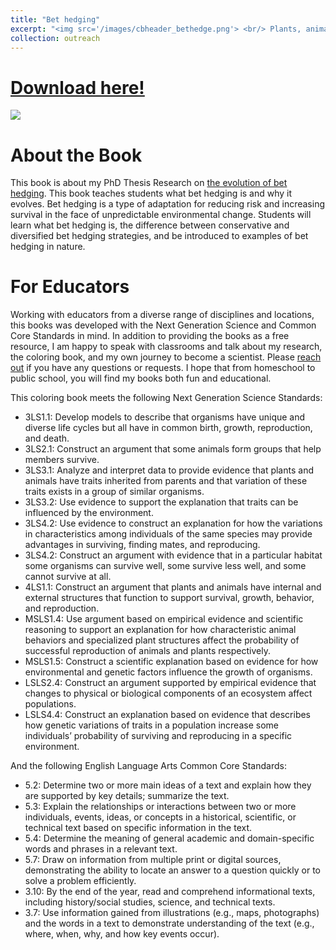```yaml
---
title: "Bet hedging"
excerpt: "<img src='/images/cbheader_bethedge.png'> <br/> Plants, animals, and microbes all use bet hedging to survive unpredictable environmental change. Learn more about my PhD thesis research on the evolution of bet hedging!"
collection: outreach
---
```

<head>
<!-- Global site tag (gtag.js) - Google Analytics -->
<script async src="https://www.googletagmanager.com/gtag/js?id=UA-174576010-1"></script>
<script>
  window.dataLayer = window.dataLayer || [];
  function gtag(){dataLayer.push(arguments);}
  gtag('js', new Date());

  gtag('config', 'UA-174576010-1');
</script>
</head>

# [Download here!](/files/bethedgingcoloringbook.pdf)

<img src='/images/cbheader_bethedge.png'>

# About the Book
This book is about my PhD Thesis Research on [the evolution of bet hedging](https://www.sciencemaya.com/portfolio/1_bethedging/). This book teaches students what bet hedging is and why it evolves. Bet hedging is a type of adaptation for reducing risk and increasing survival in the face of unpredictable environmental change. Students will learn what bet hedging is, the difference between conservative and diversified bet hedging strategies, and be introduced to examples of bet hedging in nature.  

# For Educators
Working with educators from a diverse range of disciplines and locations, this books was developed with the Next Generation Science and Common Core Standards in mind. In addition to providing the books as a free resource, I am happy to speak with classrooms and talk about my research, the coloring book, and my own journey to become a scientist. Please [reach out](mailto:maya_weissman@brown.edu) if you have any questions or requests. I hope that from homeschool to public school, you will find my books both fun and educational.

This coloring book meets the following Next Generation Science Standards:
* 3LS1.1: Develop models to describe that organisms have unique and diverse life cycles but all have in common birth, growth, reproduction, and death.
* 3LS2.1: Construct an argument that some animals form groups that help members survive.
* 3LS3.1: Analyze and interpret data to provide evidence that plants and animals have traits inherited from parents and that variation of these traits exists in a group of similar organisms.
* 3LS3.2: Use evidence to support the explanation that traits can be influenced by the environment.
* 3LS4.2: Use evidence to construct an explanation for how the variations in characteristics among individuals of the same species may provide advantages in surviving, finding mates, and reproducing.
* 3LS4.2: Construct an argument with evidence that in a particular habitat some organisms can survive well, some survive less well, and some cannot survive at all.
* 4LS1.1: Construct an argument that plants and animals have internal and external structures that function to support survival, growth, behavior, and reproduction.
* MSLS1.4: Use argument based on empirical evidence and scientific reasoning to support an explanation for how characteristic animal behaviors and specialized plant structures affect the probability of successful reproduction of animals and plants respectively.
* MSLS1.5: Construct a scientific explanation based on evidence for how environmental and genetic factors influence the growth of organisms.
* LSLS2.4: Construct an argument supported by empirical evidence that changes to physical or biological components of an ecosystem affect populations.
* LSLS4.4: Construct an explanation based on evidence that describes how genetic variations of traits in a population increase some individuals’ probability of surviving and reproducing in a specific environment.

And the following English Language Arts Common Core Standards:
* 5.2: Determine two or more main ideas of a text and explain how they are supported by key details; summarize the text.
* 5.3: Explain the relationships or interactions between two or more individuals, events, ideas, or concepts in a historical, scientific, or technical text based on specific information in the text.
* 5.4: Determine the meaning of general academic and domain-specific words and phrases in a relevant text.
* 5.7: Draw on information from multiple print or digital sources, demonstrating the ability to locate an answer to a question quickly or to solve a problem efficiently.
* 3.10: By the end of the year, read and comprehend informational texts, including history/social studies, science, and technical texts.
* 3.7: Use information gained from illustrations (e.g., maps, photographs) and the words in a text to demonstrate understanding of the text (e.g., where, when, why, and how key events occur). 
